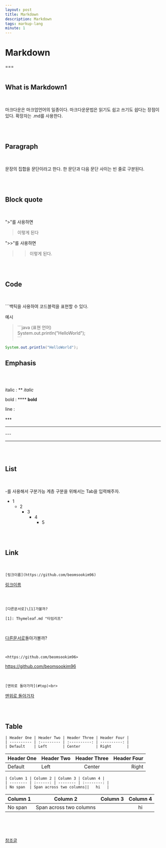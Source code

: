 ```yaml
---
layout: post
title: Markdown
description: Markdown
tags: markup-lang
minute: 1
---
```


<h1 id = "top">Markdown</h1>
===

<br>
<br>

What is Markdown1
---
<br>

마크다운은 마크업언어의 일종이다.
마크다운문법은 읽기도 쉽고 쓰기도 쉽다는 장점이 있다.
확장자는 .md를 사용한다.

<br>
<br>

Paragraph
---
<br>

문장의 집합을 문단이라고 한다. 한 문단과 다음 문단 사이는 빈 줄로 구분된다.

<br>
<br>

Block quote
---
<br>

">"를 사용하면
>이렇게 된다


">>"를 사용하면
>>이렇게 된다.

<br>
<br>

Code
---
<br>

\```백틱을 사용하여 코드블럭을 표현할 수 있다.

예시

 >\```java (표현 언어) <br>
System.out.println("HelloWorld"); <br>
 \```

```java
System.out.println("HelloWorld");
```

Emphasis
---

<br>
<br>

italic : ** *italic*

bold : **** **bold**

line : <br><br>
\*\*\*<br>
***
\-\-\-

--- 

<br>
<br>

List
---

<br>

\-를 사용해서 구분가능 계층 구분을 위해서는 Tab을 입력해주자.

  - 1
    - 2
      - 3
        - 4
          - 5 

<br>
<br>

Link
---

<br>

```
[링크이름](https://github.com/beomsookim96)
```

[링크이름](https://github.com/beomsookim96)

<br>

```

[다른문서로]\[1]가볼까?
```
```
[1]: Thymeleaf.md "타임리프" 
```
[1]: 2021-12-16-Thymeleaf.md "타임리프"

<br>

[다른문서로][1]돌아가볼까?


<br>


```
<https://github.com/beomsookim96>
``` 

<https://github.com/beomsookim96>

<br>

```
[맨위로 돌아가자](#top)<br>
```
[맨위로 돌아가자](#top)

<br>
<br>

Table
---

```
| Header One | Header Two | Header Three | Header Four |
| ---------- | :--------- | :----------: | ----------: |
| Default    | Left       | Center       | Right       |
```
| Header One | Header Two | Header Three | Header Four |
| ---------- | :--------- | :----------: | ----------: |
| Default    | Left       | Center       | Right       |

```
| Column 1 | Column 2 | Column 3 | Column 4 |
| -------- | :------: | -------- | :--------: |
| No span  | Span across two columns||   hi   |
```
| Column 1 | Column 2 | Column 3 | Column 4 |
| -------- | :------: | -------- | :--------: |
| No span  | Span across two columns||   hi   |

<br>
<br>
<br>

[참조글](https://eungbean.github.io/2018/06/11/How-to-use-markdown/)
